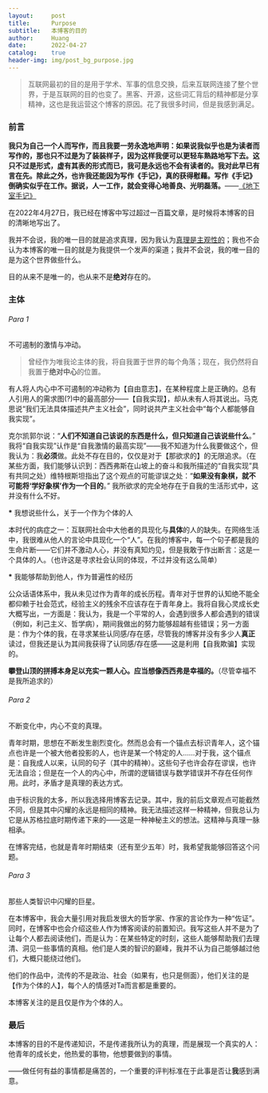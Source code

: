 ```yaml
---
layout:     post
title:      Purpose
subtitle:   本博客的目的
author:     Huang
date:       2022-04-27
catalog:    true
header-img: img/post_bg_purpose.jpg
---
```


> 互联网最初的目的是用于学术、军事的信息交换，后来互联网连接了整个世界，于是互联网的目的也变了。黑客、开源，这些词汇背后的精神都是分享精神，这也是我运营这个博客的原因。花了我很多时间，但是我感到满足。

### 前言

**我只为自己一个人而写作，而且我要一劳永逸地声明：如果说我似乎也是为读者而写作的，那也只不过是为了装装样子，因为这样我便可以更轻车熟路地写下去。这只不过是形式，虚有其表的形式而已，我可是永远也不会有读者的。我对此早已有言在先。除此之外，也许我还能因为写作《手记》，真的获得慰藉。写作《手记》倒确实似乎在工作。据说，人一工作，就会变得心地善良、光明磊落。**——[《地下室手记》](https://xn--29s704loyd.com/2021/05/25/Notes-from-Underground/)

在2022年4月27日，我已经在博客中写过超过一百篇文章，是时候将本博客的目的清晰地写出了。

我并不会说，我的唯一目的就是追求真理，因为我认为[真理是主观性的](https://xn--29s704loyd.com/2021/12/25/Essay-41/)；我也不会认为本博客的唯一目的就是为我提供一个发声的渠道；我并不会说，我的唯一目的是为这个世界做些什么。

目的从来不是唯一的，也从来不是**绝对**存在的。

### 主体

###### Para 1

不可遏制的激情与冲动。

> 曾经作为唯我论主体的我，将自我置于世界的每个角落；现在，我仍然将自我置于**绝对中心**的位置。

有人将人内心中不可遏制的冲动称为【自由意志】，在某种程度上是正确的。总有人引用人的需求图(?)中的最高部分——【自我实现】，却从未有人将其说出。马克思说“我们无法具体描述共产主义社会”，同时说共产主义社会中“每个人都能够自我实现”。

克尔凯郭尔说：“**人们不知道自己该说的东西是什么，但只知道自己该说些什么**。” 我将“自我实现”认作是“自我激情的最高实现”——我不知道为什么我要做这个，但我认为：我**必须**做。此处不存在目的，仅仅是对于【那欲求的】的无限追求。（在某些方面，我们能够认识到：西西弗斯在山坡上的奋斗和我所描述的“自我实现”具有共同之处）维特根斯坦指出了这个观点的可能谬误之处：“**如果没有象棋，就不可能将‘学好象棋’作为一个目的**。” 我所欲求的完全地存在于自我的生活形式中，这并没有什么不好。

<strong>*</strong> 我想说些什么，关于一个作为个体的人

本时代的病症之一：互联网社会中大他者的具现化与**具体**的人的缺失。在网络生活中，我很难从他人的言论中具现化一个“人”。在我的博客中，每一个句子都是我的生命片断——它们并不激动人心，并没有真知灼见，但是我敢于作出断言：这是一个具体的人。（也许这是寻求社会认同的体现，不过并没有这么简单）

<strong>*</strong> 我能够帮助到他人，作为普遍性的经历

公众话语体系中，我从未见过作为青年的成长历程。青年对于世界的认知绝不能全都仰赖于社会范式，经验主义的残余不应该存在于青年身上。我将自我心灵成长史大概写出，一方面是：我认为，我是一个平常的人，会遇到很多人都会遇到的错误（例如，利己主义、哲学病），期间我做出的努力能够超越有些错误；另一方面是：作为个体的我，在寻求某些认同感/存在感，尽管我的博客并没有多少人**真正**读过，但我还是认为其间我获得了认同感/存在感——这是利用【自我欺骗】实现的。

**攀登山顶的拼搏本身足以充实一颗人心。应当想像西西弗是幸福的。**（尽管幸福不是我所追求的）

###### Para 2

不断变化中，内心不变的真理。

青年时期，思想在不断发生剧烈变化。然而总会有一个锚点去标识青年人，这个锚点也许是一个被大他者投影的人，也许是某一个特定的人……对于我，这个锚点是：自我成人以来，认同的句子（其中的精神）。这些句子也许会存在谬误，也许无法自洽；但是在一个人的内心中，所谓的逻辑错误与数学错误并不存在任何作用。此时，矛盾才是真理的表达方式。

由于标识我的太多，所以我选择用博客去记录。其中，我的前后文章观点可能截然不同，但是其中闪耀的永远是相同的精神。我无法描述这样一种精神，但我总认为它是从苏格拉底时期传递下来的——这是一种神秘主义的想法。这精神与真理一脉相承。

在博客完结，也就是青年时期结束（还有至少五年）时，我希望我能够回答这个问题。

###### Para 3

那些人类智识中闪耀的巨星。

在本博客中，我会大量引用对我启发很大的哲学家、作家的言论作为一种“佐证”。同时，在博客中也会介绍这些人作为博客阅读的前置知识。我写这些人并不是为了让每个人都去阅读他们，而是认为：在某些特定的时刻，这些人能够帮助我们去理清、洞见一些事情的真相。他们是人类的智识的巅峰，我并不认为自己能够越过他们，大概只能绕过他们。

他们的作品中，流传的不是政治、社会（如果有，也只是侧面），他们关注的是【作为个体的人】，每个人的情感对Ta而言都是重要的。

本博客关注的是且仅是作为个体的人。

### 最后

本博客的目的不是传递知识，不是传递我所认为的真理，而是展现一个真实的人：他青年的成长史，他热爱的事物，他想要做到的事情。

——做任何有益的事情都是痛苦的，一个重要的评判标准在于此事是否让**我**感到满意。
